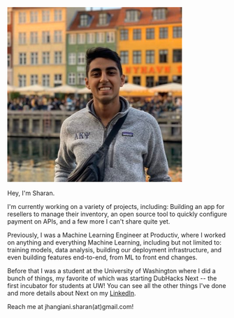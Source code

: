---
---

<img id="portrait" src="/assets/me.jpg" alt="Headshot: Sharan Jhangiani">

Hey, I'm Sharan. 

I'm currently working on a variety of projects, including: Building an app for resellers to manage their inventory, an open source tool to quickly configure payment on APIs, and a few more I can't share quite yet. 

Previously, I was a Machine Learning Engineer at Productiv, where I worked on anything and everything Machine Learning, including but not limited to: training models, data analysis, building our deployment infrastructure, and even building features end-to-end, from ML to front end changes. 

Before that I was a student at the University of Washington where I did a bunch of things, my favorite of which was starting DubHacks Next -- the first incubator for students at UW! You can see all the other things I've done and more details about Next on my [LinkedIn](https://linkedin.com/in/sharanjhangiani).

Reach me at jhangiani.sharan(at)gmail.com!


<!-- I'm a final year undergraduate in the [Information School](https://ischool.uw.edu/) studying Data Science and Computational Finance at the University of Washington.

_I like thinking and talking about startups, urbanism, tech, fantasy football, and soccer._

Previously, I worked for [Trueform](https://trueform.io), [SiDx](https://www.sidx.com), [SAP Concur](https://concur.com), the [City of Aarhus](https://www.aakb.dk/bibliotek/itk) in Denmark, and [Facebook Marketplace](https://www.facebook.com/marketplace/) in roles around Software, Machine Learning, and Data.

I also helped run [DubHacks](https://dubhacks.co), the Algorithmic Trading Club at UW, and helped teach a couple of courses. ([INFO 370](https://myplan.uw.edu/course/#/courses/INFO370) and [INFO 371](https://myplan.uw.edu/course/#/courses/INFO371))

### Currently...

Currently, I'm looking for a startup to dedicate my life to, building small side projects, and reading and talking about books on my podcast, [Nimble Ideas](https://nimbleideas.show).

### Say hi!

I love meeting new people. Please, don't be afraid to say hi on [Twitter](https://twitter.com/sjhangiani12), [Facebook](https://www.facebook.com/sharan.jhangiani), [LinkedIn](https://www.linkedin.com/in/sharanjhangiani/), or via [email](mailto:sharan@uw.edu)! -->